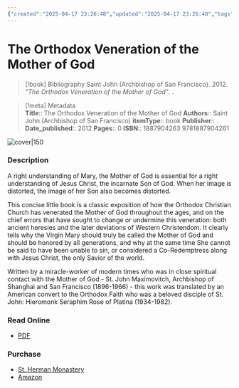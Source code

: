 ```yaml
---
{"created":"2025-04-17 23:26:48","updated":"2025-04-17 23:26:48","tags":["resource/book"],"dg-publish":true,"dg-hide":true,"permalink":"/01-library/the-orthodox-veneration-of-the-mother-of-god-st-john-maximovich/","hide":true,"dgPassFrontmatter":true,"noteIcon":""}
---
```


# The Orthodox Veneration of the Mother of God

> [!book] Bibliography
> Saint John (Archbishop of San Francisco). 2012. *"The Orthodox Veneration of the Mother of God"*. .

>[!meta] Metadata  
> **Title**:: The Orthodox Veneration of the Mother of God
>**Authors**:: Saint John (Archbishop of San Francisco)
>**itemType**:: book
>**Publisher**:: .
>**Date_published**:: 2012
>**Pages**:: 0
>**ISBN**:: 1887904263 9781887904261 

![cover|150](https://m.media-amazon.com/images/I/51HRFr484oL.jpg)

### Description
A right understanding of Mary, the Mother of God is essential for a right understanding of Jesus Christ, the incarnate Son of God. When her image is distorted, the image of her Son also becomes distorted.

This concise little book is a classic exposition of how the Orthodox Christian Church has venerated the Mother of God throughout the ages, and on the chief errors that have sought to change or undermine this veneration: both ancient heresies and the later deviations of Western Christendom. It clearly tells why the Virgin Mary should truly be called the Mother of God and should be honored by all generations, and why at the same time She cannot be said to have been unable to sin, or considered a Co-Redemptress along with Jesus Christ, the only Savior of the world.

Written by a miracle-worker of modern times who was in close spiritual contact with the Mother of God - St. John Maximovitch, Archbishop of Shanghai and San Francisco (1896-1966) - this work was translated by an American convert to the Orthodox Faith who was a beloved disciple of St. John: Hieromonk Seraphim Rose of Platina (1934-1982).

### Read Online
- [PDF](https://s33939bc9149089cf.jimcontent.com/download/version/1277390217/module/1881051150/name/The%20Orthodox%20Veneration%20of%20Mary%20the%20Birthgiver%20of%20God.pdf)

### Purchase
- [St. Herman Monastery](https://www.sainthermanmonastery.com/product-p/ven.htm)
- [Amazon](https://amzn.to/3Ro5XHe)
